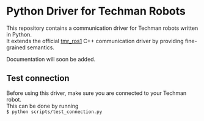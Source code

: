 # Python Driver for Techman Robots

This repository contains a communication driver for Techman robots written in Python.  
It extends the official [tmr_ros1](https://github.com/TechmanRobotInc/tmr_ros1) C++ communication driver by providing fine-grained semantics.

Documentation will soon be added.

## Test connection
Before using this driver, make sure you are connected to your Techman robot.  
This can be done by running  
```$ python scripts/test_connection.py```